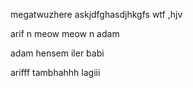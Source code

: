 megatwuzhere
askjdfghasdjhkgfs
wtf
,hjv

arif n
meow meow n
adam 

adam hensem iler babi

arifff tambhahhh lagiii
